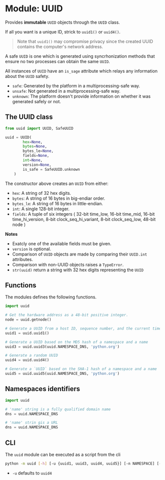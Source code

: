 # Module: UUID
Provides **immutable** `UUID` objects through the `UUID` class.

If all you want is a unique ID, strick to `uuid1()` or `uuid4()`.

>Note that `uuid1()` may compromise privacy since the created UUID contains the computer's network address.

A safe `UUID` is one which is generated using syncrhonization methods that ensure no two processes can obtain the same `UUID`.

All instances of `UUID` have an `is_sage` attribute which relays any information about the `UUID` safety.
- `safe`: Generated by the platform in a multiprocessing-safe way.
- `unsafe`: Not generated in a multiprocessing-safe way.
- `unknown`: The platform doesn't provide information on whether it was generated safely or not.

## The UUID class
```python
from uuid import UUID, SafeUUID

uuid = UUID(
        hex=None,
        bytes=None,
        bytes_le=None,
        fields=None,
        int=None,
        version=None,
        is_safe = SafeUUID.unknown
    )
```

The constructor above creates an `UUID` from either:
- `hex`: A string of 32 hex digits.
- `bytes`: A string of 16 bytes in big-endiar order.
- `bytes_le`: A string of 16 bytes in little-endian.
- `int`: A single 128-bit integer.
- `fields`: A tuple of six integers 
     (
        32-bit time_low,
        16-bit time_mid,
        16-bit time_hi_version,
        8-bit clock_seq_hi_variant,
        8-bit clock_seq_low,
        48-bit node
    )

**Notes**  
- Exatcly one of the available fields must be given.
- `version` is optional.
- Comparison of `UUID` objects are made by comparing their `UUID.int` attributes.
- Comparison with non-UUID objects raises a `TypeError`.
- `str(uuid)` return a string with 32 hex digits representing the `UUID`

## Functions
The modules defines the following functions.
```python
import uuid

# Get the hardware address as a 48-bit positive integer.
node = uuid.getnode()

# Generate a UUID from a host ID, sequence number, and the current time.
uuid1 = uuid.uuid1()

# Generate a UUID based on the MD5 hash of a namespace and a name
uuid3 = uuid.uuid3(uuid.NAMESPACE_DNS, 'python.org')

# Generate a random UUID
uuid4 = uuid.uuid4()

# Generate a `UUID` based on the SHA-1 hash of a namespace and a name
uuid5 = uuid.uuid5(uuid.NAMESPACE_DNS, 'python.org')
```

## Namespaces identifiers
```python
import uuid

# 'name' string is a fully qualified domain name
dns = uuid.NAMESPACE_DNS

# 'name' strin gis a URL
dns = uuid.NAMESPACE_DNS
```

## CLI
The `uuid` module can be executed as a script from the cli
```bash
python -m uuid [-h] [-u {uuid1, uuid3, uuid4, uuid5}] [-n NAMESPACE] [-N NAME]
```

- `-u` defaults to `uuid4`
